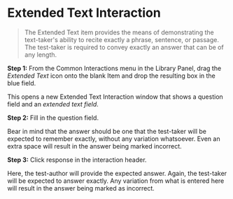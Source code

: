 # Extended Text Interaction

>The Extended Text item provides the means of demonstrating the text-taker's ability to recite exactly a phrase, sentence, or passage. The test-taker is required to convey exactly an answer that can be of any length. 

**Step 1:** From the Common Interactions menu in the Library Panel, drag the *Extended Text* icon onto the blank Item and drop the resulting box in the blue field.

This opens a new Extended Text Interaction window that shows a question field and an *extended text field*. 

**Step 2:** Fill in the question field. 

Bear in mind that the answer should be one that the test-taker will be expected to remember exactly, without any variation whatsoever. Even an extra space will result in the answer being marked incorrect.

**Step 3:** Click response in the interaction header.

Here, the test-author will provide the expected answer. Again, the test-taker will be expected to answer exactly. Any variation from what is entered here will result in the answer being marked as incorrect.

